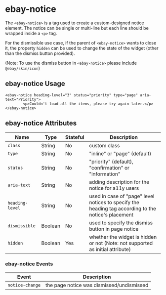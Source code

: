 # ebay-notice

The `<ebay-notice>` is a tag used to create a custom-designed notice element. The notice can be single or multi-line but each line should be wrapped inside a `<p>` tag.

For the dismissible use case, if the parent of `<ebay-notice>` wants to close it, the property `hidden` can be used to change the state of the widget (other than the dismiss button provided).

(Note:  To use the dismiss button in `<ebay-notice>` please include `@ebay/skin/icon`)

## ebay-notice Usage

```marko
<ebay-notice heading-level="3" status="priority" type="page" aria-text="Priority">
        <p>Couldn't load all the items, please try again later.</p>
</ebay-notice>
```

## ebay-notice Attributes

Name | Type | Stateful | Description
--- | --- | --- | ---
`class` | String | No | custom class
`type` | String | No | "inline" or "page" (default)
`status`  | String | No | "priority" (default), "confirmation" or "information"
`aria-text` | String | No | adding description for the notice for a11y users
`heading-level` | String | No| used in case of "page" level notices to specify the heading tag according to the notice's placement
`dismissible` | Boolean | No | used to specify the dismiss button in page notice
`hidden` | Boolean | Yes | whether the widget is hidden or not (Note: not supported as initial attribute)

### ebay-notice Events

Event | Description
--- | ---
`notice-change` | the page notice was dismissed/undismissed
